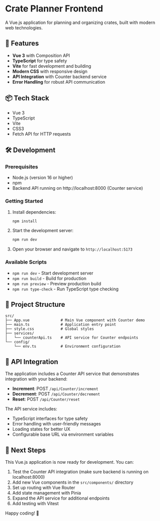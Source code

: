 # Crate Planner Frontend

A Vue.js application for planning and organizing crates, built with modern web technologies.

## 🚀 Features

- **Vue 3** with Composition API
- **TypeScript** for type safety
- **Vite** for fast development and building
- **Modern CSS** with responsive design
- **API Integration** with Counter backend service
- **Error Handling** for robust API communication

## 📦 Tech Stack

- Vue 3
- TypeScript
- Vite
- CSS3
- Fetch API for HTTP requests

## 🛠️ Development

### Prerequisites

- Node.js (version 16 or higher)
- npm
- Backend API running on http://localhost:8000 (Counter service)

### Getting Started

1. Install dependencies:
   ```bash
   npm install
   ```

2. Start the development server:
   ```bash
   npm run dev
   ```

3. Open your browser and navigate to `http://localhost:5173`

### Available Scripts

- `npm run dev` - Start development server
- `npm run build` - Build for production
- `npm run preview` - Preview production build
- `npm run type-check` - Run TypeScript type checking

## 📁 Project Structure

```
src/
├── App.vue              # Main Vue component with Counter demo
├── main.ts              # Application entry point
├── style.css            # Global styles
├── services/
│   └── counterApi.ts    # API service for Counter endpoints
└── config/
    └── env.ts           # Environment configuration
```

## 🔌 API Integration

The application includes a Counter API service that demonstrates integration with your backend:

- **Increment**: POST `/api/Counter/increment`
- **Decrement**: POST `/api/Counter/decrement` 
- **Reset**: POST `/api/Counter/reset`

The API service includes:
- TypeScript interfaces for type safety
- Error handling with user-friendly messages
- Loading states for better UX
- Configurable base URL via environment variables

## 🎯 Next Steps

This Vue.js application is now ready for development. You can:

1. Test the Counter API integration (make sure backend is running on localhost:8000)
2. Add new Vue components in the `src/components/` directory
3. Set up routing with Vue Router
4. Add state management with Pinia
5. Expand the API service for additional endpoints
6. Add testing with Vitest

Happy coding! 🎉
